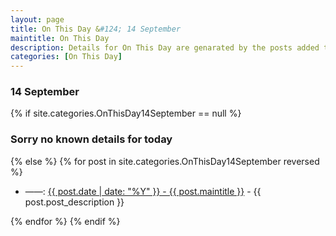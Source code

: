 ```yaml
---
layout: page
title: On This Day &#124; 14 September
maintitle: On This Day
description: Details for On This Day are genarated by the posts added to the website so the content is subject to changes/updates over time.
categories: [On This Day]
---
```


<h3>14 September</h3>

{% if site.categories.OnThisDay14September == null %}
  <h3>Sorry no known details for today</h3>
{% else %}
{% for post in site.categories.OnThisDay14September reversed %}
<ul>
<li> ——: <a href="{{ post.url }}">{{ post.date | date: "%Y" }} - {{ post.maintitle }}</a> - {{ post.post_description }}</li>
</ul>

{% endfor %}
{% endif %}
